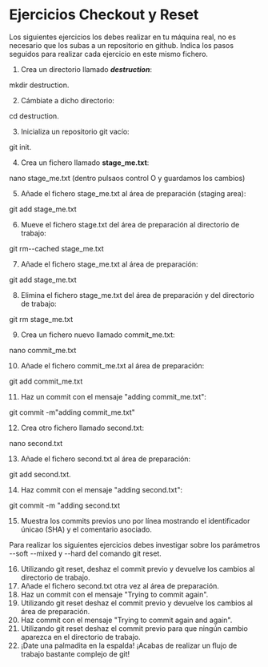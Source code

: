 # Ejercicios Checkout y Reset

Los siguientes ejercicios los debes realizar en tu máquina real, no es necesario que los subas a un repositorio en github. Indica los pasos seguidos para realizar cada ejercicio en este mismo fichero.

1. Crea un directorio llamado _**destruction**_:

mkdir destruction.

2. Cámbiate a dicho directorio: 

cd destruction.

3. Inicializa un repositorio git vacío:

git init.

4. Crea un fichero llamado **stage_me.txt**:

nano stage_me.txt (dentro pulsaos control O y guardamos los cambios)

5. Añade el fichero stage_me.txt al área de preparación (staging area): 

git add stage_me.txt

6. Mueve el fichero stage.txt del área de preparación al directorio de trabajo:

git rm--cached stage_me.txt

7. Añade el fichero stage_me.txt al área de preparación: 

git add stage_me.txt

8. Elimina el fichero stage_me.txt del área de preparación y del directorio de trabajo: 

git rm stage_me.txt

9. Crea un fichero nuevo llamado commit_me.txt:

nano commit_me.txt

10. Añade el fichero commit_me.txt al área de preparación: 

git add commit_me.txt

11. Haz un commit con el mensaje "adding commit_me.txt": 

git commit -m"adding commit_me.txt"

12. Crea otro fichero llamado second.txt: 

nano second.txt 

13. Añade el fichero second.txt al área de preparación: 

git add second.txt.

14. Haz commit con el mensaje "adding second.txt": 

git commit -m "adding second.txt

15. Muestra los commits previos uno por línea mostrando el identificador únicao (SHA) y el comentario asociado.

Para realizar los siguientes ejercicios debes investigar sobre los parámetros --soft --mixed y --hard del comando git reset.

16. Utilizando git reset, deshaz el commit previo y devuelve los cambios al directorio de trabajo.
17. Añade el fichero second.txt otra vez al área de preparación.
18. Haz un commit con el mensaje "Trying to commit again".
19. Utilizando git reset deshaz el commit previo y devuelve los cambios al área de preparación.
20. Haz commit con el mensaje "Trying to commit again and again".
21. Utilizando git reset deshaz el commit previo para que ningún cambio aparezca en el directorio de trabajo.
22. ¡Date una palmadita en la espalda! ¡Acabas de realizar un flujo de trabajo bastante complejo de git!
    
